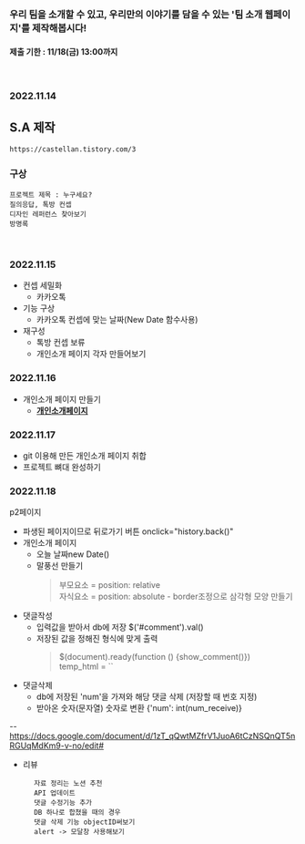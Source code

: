 ### 우리 팀을 소개할 수 있고, 우리만의 이야기를 담을 수 있는 '팀 소개 웹페이지'를 제작해봅시다!   
#### 제출 기한 : 11/18(금) 13:00까지
<br>   

### 2022.11.14
## S.A 제작
    https://castellan.tistory.com/3

### 구상
    프로젝트 제목 : 누구세요?
    질의응답, 톡방 컨셉
    디자인 레퍼런스 찾아보기
    방명록
<br>   

### 2022.11.15

 * 컨셉 세밀화
   + 카카오톡 
 * 기능 구상
   + 카카오톡 컨셉에 맞는 날짜(New Date 함수사용)
 * 재구성
   + 톡방 컨셉 보류
   + 개인소개 페이지 각자 만들어보기

### 2022.11.16
 * 개인소개 페이지 만들기
   + **[개인소개페이지](./개인페이지)**

### 2022.11.17
 * git 이용해 만든 개인소개 페이지 취합 
 * 프로젝트 뼈대 완성하기

### 2022.11.18
 p2페이지
 * 파생된 페이지이므로 뒤로가기 버튼 onclick="history.back()"
 * 개인소개 페이지
   - 오늘 날짜new Date()
   - 말풍선 만들기
      > 부모요소 = position: relative<br>
      > 자식요소 = position: absolute - border조정으로 삼각형 모양 만들기 
 * 댓글작성
   - 입력값을 받아서 db에 저장 $('#comment').val()
   - 저장된 값을 정해진 형식에 맞게 출력 
      > $(document).ready(function () {show_comment()})<br>
      > temp_html = ``
 * 댓글삭제
   - db에 저장된 'num'을 가져와 해당 댓글 삭제 (저장할 때 번호 지정)
   - 받아온 숫자(문자열) 숫자로 변환 {'num': int(num_receive)}
 
 --https://docs.google.com/document/d/1zT_qQwtMZfrV1JuoA6tCzNSQnQT5nRGUqMdKm9-v-no/edit#
 
  * 리뷰
 ```
       자료 정리는 노션 추천
       API 업데이트
       댓글 수정기능 추가
       DB 하나로 합쳤을 때의 경우
       댓글 삭제 기능 objectID써보기
       alert -> 모달창 사용해보기
 ```
       
       

